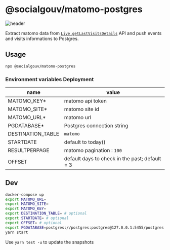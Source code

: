 # @socialgouv/matomo-postgres

![header](./header.png)

Extract matomo data from [`Live.getLastVisitsDetails`](https://developer.matomo.org/api-reference/reporting-api) API and push events and visits informations to Postgres.

## Usage

```sh
npx @socialgouv/matomo-postgres
```

### Environment variables Deployment

| name              | value                                          |
| ----------------- | ---------------------------------------------- |
| MATOMO_KEY\*      | matomo api token                               |
| MATOMO_SITE\*     | matomo site id                                 |
| MATOMO_URL\*      | matomo url                                     |
| PGDATABASE\*      | Postgres connection string                     |
| DESTINATION_TABLE | `matomo`                                       |
| STARTDATE         | default to today()                             |
| RESULTPERPAGE     | matomo pagination : `100`                      |
| OFFSET            | default days to check in the past; default = 3 |

## Dev

```sh
docker-compose up
export MATOMO_URL=
export MATOMO_SITE=
export MATOMO_KEY=
export DESTINATION_TABLE= # optional
export STARTDATE= # optional 
export OFFSET= # optional
export PGDATABASE=postgres://postgres:postgres@127.0.0.1:5455/postgres
yarn start
```

Use `yarn test -u` to update the snapshots

